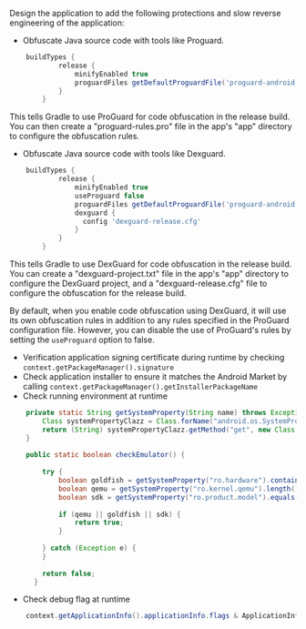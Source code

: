 Design the application to add the following protections and slow reverse engineering of the application:

* Obfuscate Java source code with tools like Proguard.

```gradle
    buildTypes {
            release {
                minifyEnabled true
                proguardFiles getDefaultProguardFile('proguard-android.txt'), 'proguard-rules.pro'
            }
        }
```
This tells Gradle to use ProGuard for code obfuscation in the release build. You can then create a "proguard-rules.pro"
file in the app's "app" directory to configure the obfuscation rules.

* Obfuscate Java source code with tools like Dexguard.

```gradle
    buildTypes {
            release {
                minifyEnabled true
                useProguard false
                proguardFiles getDefaultProguardFile('proguard-android.txt'), 'proguard-rules.pro'
                dexguard {
                  config 'dexguard-release.cfg'
                }
            }
        }
```
This tells Gradle to use DexGuard for code obfuscation in the release build. You can create a
"dexguard-project.txt" file in the app's "app" directory to configure the DexGuard project, and a
"dexguard-release.cfg" file to configure the obfuscation for the release build.

By default, when you enable code obfuscation using DexGuard, it will use its own obfuscation rules in addition to
any rules specified in the ProGuard configuration file. However, you can disable the use of ProGuard's rules by
setting the `useProguard` option to false.

* Verification application signing certificate during runtime by checking `context.getPackageManager().signature`
* Check application installer to ensure it matches the Android Market by
  calling `context.getPackageManager().getInstallerPackageName`
* Check running environment at runtime

```java
    private static String getSystemProperty(String name) throws Exception {
        Class systemPropertyClazz = Class.forName("android.os.SystemProperties");
        return (String) systemPropertyClazz.getMethod("get", new Class[] { String.class }).invoke(systemPropertyClazz, new Object[] { name });
    }
    
    public static boolean checkEmulator() {
    
        try {
            boolean goldfish = getSystemProperty("ro.hardware").contains("goldfish");
            boolean qemu = getSystemProperty("ro.kernel.qemu").length() > 0;
            boolean sdk = getSystemProperty("ro.product.model").equals("sdk");
    
            if (qemu || goldfish || sdk) {
                return true;
            }
    
        } catch (Exception e) {
        }
    
        return false;
      }
```

* Check debug flag at runtime

```java
    context.getApplicationInfo().applicationInfo.flags & ApplicationInfo.FLAG_DEBUGGABLE;
```